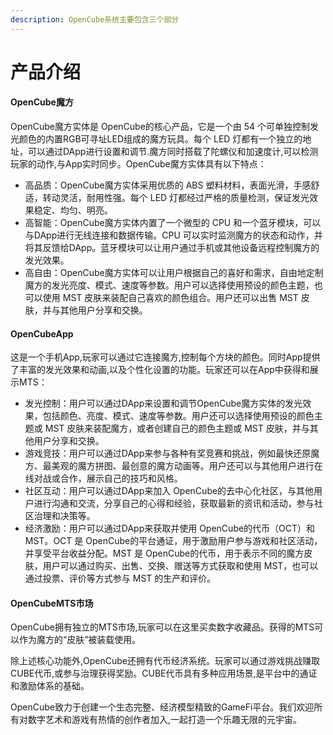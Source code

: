 ```yaml
---
description: OpenCube系统主要包含三个部分
---
```


# 产品介绍

#### OpenCube魔方

OpenCube魔方实体是 OpenCube的核心产品，它是一个由 54 个可单独控制发光颜色的内置RGB可寻址LED组成的魔方玩具。每个 LED 灯都有一个独立的地址，可以通过DApp进行设置和调节.魔方同时搭载了陀螺仪和加速度计,可以检测玩家的动作,与App实时同步。OpenCube魔方实体具有以下特点：

* 高品质：OpenCube魔方实体采用优质的 ABS 塑料材料，表面光滑，手感舒适，转动灵活，耐用性强。每个 LED 灯都经过严格的质量检测，保证发光效果稳定、均匀、明亮。
* 高智能：OpenCube魔方实体内置了一个微型的 CPU 和一个蓝牙模块，可以与DApp进行无线连接和数据传输。CPU 可以实时监测魔方的状态和动作，并将其反馈给DApp。蓝牙模块可以让用户通过手机或其他设备远程控制魔方的发光效果。
* 高自由：OpenCube魔方实体可以让用户根据自己的喜好和需求，自由地定制魔方的发光亮度、模式、速度等参数。用户可以选择使用预设的颜色主题，也可以使用 MST 皮肤来装配自己喜欢的颜色组合。用户还可以出售 MST 皮肤，并与其他用户分享和交换。

#### OpenCubeApp

这是一个手机App,玩家可以通过它连接魔方,控制每个方块的颜色。同时App提供了丰富的发光效果和动画,以及个性化设置的功能。玩家还可以在App中获得和展示MTS：

* 发光控制：用户可以通过DApp来设置和调节OpenCube魔方实体的发光效果，包括颜色、亮度、模式、速度等参数。用户还可以选择使用预设的颜色主题或 MST 皮肤来装配魔方，或者创建自己的颜色主题或 MST 皮肤，并与其他用户分享和交换。
* 游戏竞技：用户可以通过DApp来参与各种有奖竞赛和挑战，例如最快还原魔方、最美观的魔方拼图、最创意的魔方动画等。用户还可以与其他用户进行在线对战或合作，展示自己的技巧和风格。
* 社区互动：用户可以通过DApp来加入 OpenCube的去中心化社区，与其他用户进行沟通和交流，分享自己的心得和经验，获取最新的资讯和活动，参与社区治理和决策等。
* 经济激励：用户可以通过DApp来获取并使用 OpenCube的代币（OCT）和 MST。OCT 是 OpenCube的平台通证，用于激励用户参与游戏和社区活动，并享受平台收益分配。MST 是 OpenCube的代币，用于表示不同的魔方皮肤，用户可以通过购买、出售、交换、赠送等方式获取和使用 MST，也可以通过投票、评价等方式参与 MST 的生产和评价。

#### OpenCubeMTS市场

OpenCube拥有独立的MTS市场,玩家可以在这里买卖数字收藏品。获得的MTS可以作为魔方的“皮肤”被装载使用。

除上述核心功能外,OpenCube还拥有代币经济系统。玩家可以通过游戏挑战赚取CUBE代币,或参与治理获得奖励。CUBE代币具有多种应用场景,是平台中的通证和激励体系的基础。

OpenCube致力于创建一个生态完整、经济模型精致的GameFi平台。我们欢迎所有对数字艺术和游戏有热情的创作者加入,一起打造一个乐趣无限的元宇宙。
